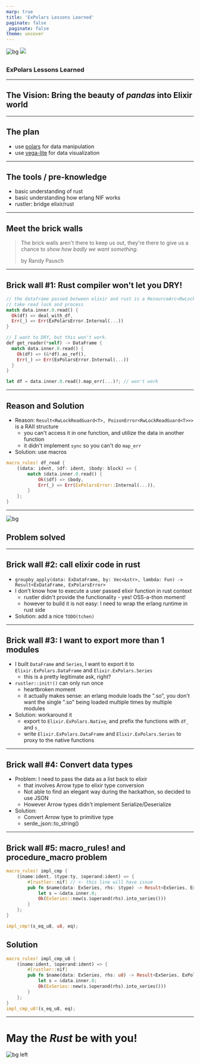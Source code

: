 ```yaml
---
marp: true
title: 'ExPolars Lessons Learned'
paginate: false
_paginate: false
theme: uncover
---
```


<!-- backgroundColor: #F7F8F8 -->

![bg](images/tubi.png)
![](#fff)

##
##
##
##
##
##
##
##

### ExPolars Lessons Learned

---

## The Vision: Bring the beauty of _pandas_ into Elixir world

---

## The plan

- use [polars](https://github.com/ritchie46/polars) for data manipulation
- use [vega-lite](https://vega.github.io/vega-lite/) for data visualization

---

## The tools / pre-knowledge

- basic understanding of rust
- basic understanding how erlang NIF works
- rustler: bridge elixir/rust

---

## Meet the brick walls

> The brick walls aren't there to keep us out, they're there to give us a chance to _show how badly we want something._
>
> by Randy Pausch

---

<!-- _backgroundColor: #ffffed -->
## Brick wall #1: Rust compiler won't let you DRY!

```rust
// the dataframe passed between elixir and rust is a ResourceArc<RwLock<DataFrame>>
// take read lock and process
match data.inner.0.read() {
  Ok(df) => deal_with_df,
  Err(_) => Err(ExPolarsError.Internal(...))
}

// I want to DRY, but this won't work.
def get_reader(*self) -> DataFrame {
  match data.inner.0.read() {
    Ok(df) => (&*df).as_ref(),
    Err(_) => Err(ExPolarsError.Internal(...))
  }
}

let df = data.inner.0.read().map_err(...)?; // won't work
```

---

## Reason and Solution

- Reason: `Result<RwLockReadGuard<T>, PoisonError<RwLockReadGuard<T>>>` is a RAII structure
  - you can't access it in one function, and utilize the data in another function
  - it didn't implement `sync` so you can't do `map_err`
- Solution: use macros

```rust
macro_rules! df_read {
    ($data: ident, $df: ident, $body: block) => {
        match $data.inner.0.read() {
            Ok($df) => $body,
            Err(_) => Err(ExPolarsError::Internal(...)),
        }
    };
}
```

---

<!-- _color: white -->

![bg](images/solved.webp)

## Problem solved

---

## Brick wall #2: call elixir code in rust

- `groupby_apply(data: ExDataFrame, by: Vec<&str>, lambda: Fun) -> Result<ExDataFrame, ExPolarsError>`
- I don't know how to execute a user passed elixir function in rust context
  - rustler didn't provide the functionality - yes! OSS-a-thon moment!
  - however to build it is not easy: I need to wrap the erlang runtime in rust side
- Solution: add a nice `TODO(tchen)`

---

## Brick wall #3: I want to export more than 1 modules

- I built `DataFrame` and `Series`, I want to export it to `Elixir.ExPolars.DataFrame` and `Elixir.ExPolars.Series`
  - this is a pretty legitimate ask, right?
- `rustler::init!()` can only run once
  - heartbroken moment
  - it actually makes sense: an erlang module loads the ".so", you don't want the single ".so" being loaded multiple times by multiple modules
- Solution: workaround it
  - export to `Elixir.ExPolars.Native`, and prefix the functions with `df_` and `s_`
  - write `Elixir.ExPolars.DataFrame` and `Elixir.ExPolars.Series` to proxy to the native functions

---
## Brick wall #4: Convert data types

- Problem: I need to pass the data as a list back to elixir
  - that involves Arrow type to elixir type conversion
  - Not able to find an elegant way during the hackathon, so decided to use JSON
  - However Arrow types didn't implement Serialize/Deserialize
- Solution:
  - Convert Arrow type to primitive type
  - serde_json::to_string()

---

## Brick wall #5: macro_rules! and procedure_macro problem

```rust
macro_rules! impl_cmp {
    ($name:ident, $type:ty, $operand:ident) => {
        #[rustler::nif] // <- this line will have issue
        pub fn $name(data: ExSeries, rhs: $type) -> Result<ExSeries, ExPolarsError> {
            let s = &data.inner.0;
            Ok(ExSeries::new(s.$operand(rhs).into_series()))
        }
    };
}

impl_cmp!(s_eq_u8, u8, eq);
```

## Solution

```rust
macro_rules! impl_cmp_u8 {
    ($name:ident, $operand:ident) => {
        #[rustler::nif]
        pub fn $name(data: ExSeries, rhs: u8) -> Result<ExSeries, ExPolarsError> {
            let s = &data.inner.0;
            Ok(ExSeries::new(s.$operand(rhs).into_series()))
        }
    };
}
impl_cmp_u8!(s_eq_u8, eq);
```

---
<!-- _backgroundColor: darkgrey -->
<!-- _color: white -->

# May the _Rust_ be with you!

![bg left](images/happy.webp)
